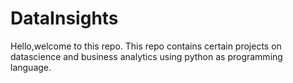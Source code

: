 # DataInsights
Hello,welcome to this repo. This repo contains certain projects on datascience and business analytics using python as programming language.
